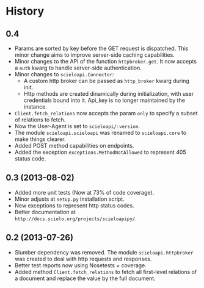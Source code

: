 History
=======

0.4
---

* Params are sorted by key before the GET request is dispatched. This minor
  change aims to improve server-side caching capabilities.
* Minor changes to the API of the function `httpbroker.get`. It now accepts a `auth` kwarg
  to handle server-side authentication.
* Minor changes to `scieloapi.Connector`:
  * A custom http broker can be passed as `http_broker` kwarg during init.
  * Http methods are created dinamically during initialization, with user credentials bound 
    into it. Api_key is no longer maintained by the instance.
* `Client.fetch_relations` now accepts the param `only` to specify a subset of relations to fetch.
* Now the User-Agent is set to `scieloapi/:version`.
* The module `scieloapi.scieloapi` was renamed to `scieloapi.core` to make things clearer.
* Added POST method capabilities on endpoints.
* Added the exception `exceptions.MethodNotAllowed` to represent 405 status code.


0.3 (2013-08-02)
----------------

* Added more unit tests (Now at 73% of code coverage).
* Minor adjusts at `setup.py` installation script.
* New exceptions to represent http status codes.
* Better documentation at `http://docs.scielo.org/projects/scieloapipy/`.


0.2 (2013-07-26)
----------------

* Slumber dependency was removed. The module `scieloapi.httpbroker` was created
  to deal with http requests and responses.
* Better test reports now using Nosetests + coverage.
* Added method `Client.fetch_relations` to fetch all first-level relations of
  a document and replace the value by the full document.

